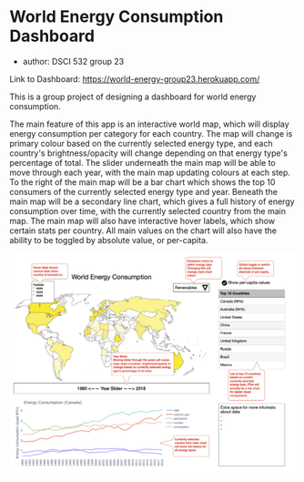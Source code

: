 # World Energy Consumption Dashboard
- author: DSCI 532 group 23

Link to Dashboard: https://world-energy-group23.herokuapp.com/

This is a group project of designing a dashboard for world energy consumption. 

The main feature of this app is an interactive world map, which will display energy consumption per category for each country. The map will change is primary colour based on the currently selected energy type, and each country's brightness/opacity will change depending on that energy type's percentage of total. The slider underneath the main map will be able to move through each year, with the main map updating colours at each step. To the right of the main map will be a bar chart which shows the top 10 consumers of the currently selected energy type and year. Beneath the main map will be a secondary line chart, which gives a full history of energy consumption over time, with the currently selected country from the main map. The main map will also have interactive hover labels, which show certain stats per country. All main values on the chart will also have the ability to be toggled by absolute value, or per-capita.

![](doc/world_energy_consumption_sketch.png)
